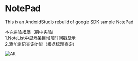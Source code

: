 # NotePad
This is an AndroidStudio rebuild of google SDK sample NotePad

本次实验拓展（期中实验）  
1.NoteList中显示条目增加时间戳显示  
2.添加笔记查询功能（根据标题查询）  

![Alt](https://imgconvert.csdnimg.cn/aHR0cHM6Ly9hdmF0YXIuY3Nkbi5uZXQvNy83L0IvMV9yYWxmX2h4MTYzY29tLmpwZw)
